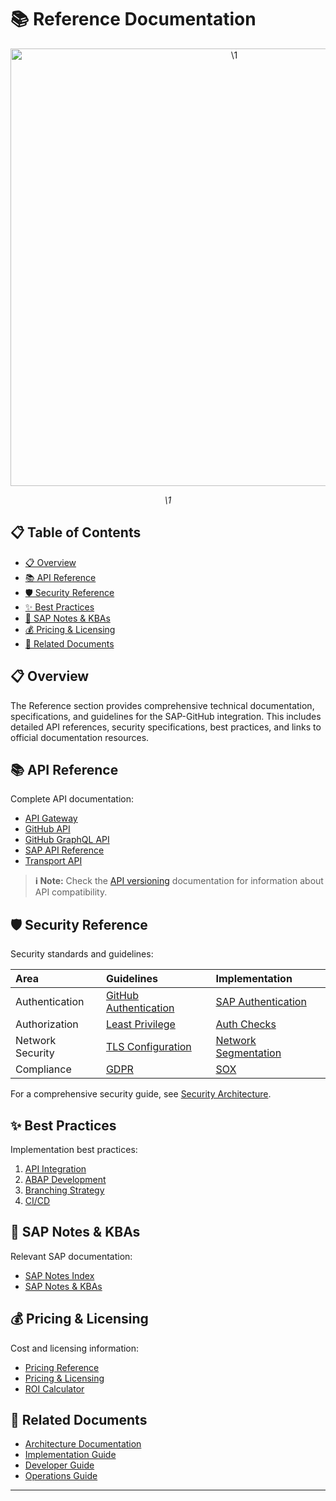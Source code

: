# 📚 Reference Documentation

<div align="center" class="svg-container">
  <!-- Using both object and img as fallback for maximum compatibility -->
  <object type="image/svg+xml" data="\1" style="width: 700px; max-width: 100%;" aria-label="\1">
    <img src="\1" alt="\1" width="700" />
  </object>
  
  *\1*
</div>

## 📋 Table of Contents

- [📋 Overview](#-overview)
- [📚 API Reference](#-api-reference)
- [🛡️ Security Reference](#️-security-reference)
- [✨ Best Practices](#-best-practices)
- [📝 SAP Notes & KBAs](#-sap-notes--kbas)
- [💰 Pricing & Licensing](#-pricing--licensing)
- [🔗 Related Documents](#-related-documents)

## 📋 Overview

The Reference section provides comprehensive technical documentation, specifications, and guidelines for the SAP-GitHub integration. This includes detailed API references, security specifications, best practices, and links to official documentation resources.

## 📚 API Reference

Complete API documentation:

- [API Gateway](./api-reference/api-gateway.md)
- [GitHub API](./api-reference/github-api.md)
- [GitHub GraphQL API](./api-reference/github-graphql.md)
- [SAP API Reference](./api-reference/abap-examples.md)
- [Transport API](./api-reference/transport-api.md)

> **ℹ️ Note:** Check the [API versioning](./api-reference/api-versioning.md) documentation for information about API compatibility.

## 🛡️ Security Reference

Security standards and guidelines:

| Area | Guidelines | Implementation |
|:-----|:-----------|:---------------|
| Authentication | [GitHub Authentication](./security-reference/github-auth.md) | [SAP Authentication](./security-reference/sap-authentication.md) |
| Authorization | [Least Privilege](./security-reference/least-privilege.md) | [Auth Checks](./security-reference/auth-checks.md) |
| Network Security | [TLS Configuration](./security-reference/tls-config.md) | [Network Segmentation](./security-reference/network-segmentation.md) |
| Compliance | [GDPR](./security-reference/gdpr.md) | [SOX](./security-reference/sox.md) |

For a comprehensive security guide, see [Security Architecture](./security-reference/security-architecture.md).

## ✨ Best Practices

Implementation best practices:

1. [API Integration](./best-practices/api-integration.md)
2. [ABAP Development](./best-practices/abap-development.md)
3. [Branching Strategy](./best-practices/branching-strategy.md)
4. [CI/CD](./best-practices/ci-cd.md)

## 📝 SAP Notes & KBAs

Relevant SAP documentation:

- [SAP Notes Index](./sap-notes/index.md)
- [SAP Notes & KBAs](./sap-notes-kba.md)

## 💰 Pricing & Licensing

Cost and licensing information:

- [Pricing Reference](./pricing-reference.md)
- [Pricing & Licensing](./pricing-licensing.md)
- [ROI Calculator](./benefits/roi-calculator.md)

## 🔗 Related Documents

- [Architecture Documentation](../1-architecture/README.md)
- [Implementation Guide](../2-implementation-guide/README.md)
- [Developer Guide](../3-developer-guide/README.md)
- [Operations Guide](../4-operations-guide/README.md)

---
